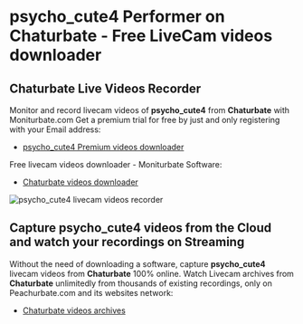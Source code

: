 # psycho_cute4 Performer on Chaturbate - Free LiveCam videos downloader

## Chaturbate Live Videos Recorder

Monitor and record livecam videos of **psycho_cute4** from **Chaturbate** with Moniturbate.com
Get a premium trial for free by just and only registering with your Email address:
* [psycho_cute4 Premium videos downloader](https://moniturbate.com/request-demo-licence-key.html)

Free livecam videos downloader - Moniturbate Software:
* [Chaturbate videos downloader](https://moniturbate.com/moniturbate-download-software.html)

![psycho_cute4 livecam videos recorder](https://peachurnet.com/templates/moniturbate-software.png)


## Capture psycho_cute4 videos from the Cloud and watch your recordings on Streaming

Without the need of downloading a software, capture **psycho_cute4** livecam videos from **Chaturbate** 100% online.
Watch Livecam archives from **Chaturbate** unlimitedly from thousands of existing recordings, only on Peachurbate.com and its websites network:
* [Chaturbate videos archives](https://peachurnet.com/)